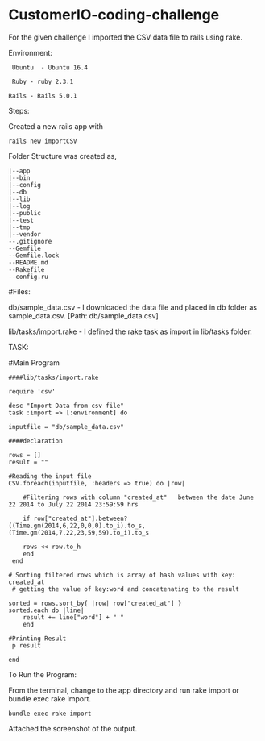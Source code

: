 # CustomerIO-coding-challenge

For the given challenge I imported the CSV data file  to rails using rake.

Environment:

	 Ubuntu  - Ubuntu 16.4 
 
	 Ruby - ruby 2.3.1
 
 	Rails - Rails 5.0.1

Steps:

Created a new rails app with
 
	rails new importCSV

Folder Structure was created as,

	|--app 
	|--bin 
	|--config     
	|--db   
	|--lib
	|--log
	|--public 
	|--test 
	|--tmp 
	|--vendor
	--.gitignore
	--Gemfile
	--Gemfile.lock
	--README.md        
	--Rakefile    
	--config.ru                          


#Files:

db/sample_data.csv - I downloaded the data file and placed in db folder as sample_data.csv. [Path: db/sample_data.csv]

lib/tasks/import.rake - I defined the rake task as import in lib/tasks folder.


TASK:

#Main Program

	####lib/tasks/import.rake

	require 'csv'

	desc "Import Data from csv file"
	task :import => [:environment] do

	inputfile = "db/sample_data.csv"

   	####declaration

	rows = []
	result = ""

 	#Reading the input file 
 	CSV.foreach(inputfile, :headers => true) do |row|
   
   		#Filtering rows with column "created_at"   between the date June 22 2014 to July 22 2014 23:59:59 hrs

   		if row["created_at"].between?((Time.gm(2014,6,22,0,0,0).to_i).to_s,(Time.gm(2014,7,22,23,59,59).to_i).to_s
	
		rows << row.to_h  
  	 	end
	 end
 
  	# Sorting filtered rows which is array of hash values with key: created_at 
 	 # getting the value of key:word and concatenating to the result

  	sorted = rows.sort_by{ |row| row["created_at"] }
 	sorted.each do |line|
		result += line["word"] + " "
  		end  
   
  	#Printing Result	
 	 p result

	end


To Run the Program:

From the terminal, change to the app directory and run rake import or bundle exec rake import.
  
    bundle exec rake import

Attached the screenshot of the output.
